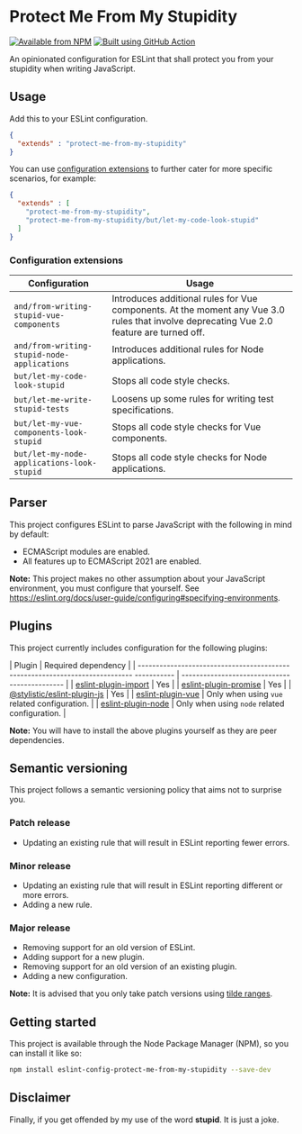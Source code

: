 # Protect Me From My Stupidity

[![Available from NPM](https://img.shields.io/npm/v/eslint-config-protect-me-from-my-stupidity.svg?maxAge=900)](https://www.npmjs.com/package/eslint-config-protect-me-from-my-stupidity)
[![Built using GitHub Action](https://github.com/lsphillips/ProtectMeFromMyStupidity/actions/workflows/build.yml/badge.svg?branch=master)](https://github.com/lsphillips/ProtectMeFromMyStupidity/actions)

An opinionated configuration for ESLint that shall protect you from your stupidity when writing JavaScript.

## Usage

Add this to your ESLint configuration.

``` json
{
  "extends" : "protect-me-from-my-stupidity"
}
```

You can use [configuration extensions](#configuration-extensions) to further cater for more specific scenarios, for example:

``` json
{
  "extends" : [
    "protect-me-from-my-stupidity",
    "protect-me-from-my-stupidity/but/let-my-code-look-stupid"
  ]
}
```

### Configuration extensions

| Configuration                                       | Usage                                                                                                                                    |
| --------------------------------------------------- | ---------------------------------------------------------------------------------------------------------------------------------------- |
| `and/from-writing-stupid-vue-components`            | Introduces additional rules for Vue components. At the moment any Vue 3.0 rules that involve deprecating Vue 2.0 feature are turned off. |
| `and/from-writing-stupid-node-applications`         | Introduces additional rules for Node applications.                                                                                       |
| `but/let-my-code-look-stupid`                       | Stops all code style checks.                                                                                                             |
| `but/let-me-write-stupid-tests`                     | Loosens up some rules for writing test specifications.                                                                                   |
| `but/let-my-vue-components-look-stupid`             | Stops all code style checks for Vue components.                                                                                          |
| `but/let-my-node-applications-look-stupid`          | Stops all code style checks for Node applications.                                                                                       |

## Parser

This project configures ESLint to parse JavaScript with the following in mind by default:

- ECMAScript modules are enabled.
- All features up to ECMAScript 2021 are enabled.

**Note:** This project makes no other assumption about your JavaScript environment, you must configure that yourself. See https://eslint.org/docs/user-guide/configuring#specifying-environments.

## Plugins

This project currently includes configuration for the following plugins:

| Plugin                                                                                   | Required dependency                           |
| ---------------------------------------------------------------------------- ----------- | --------------------------------------------- |
| [eslint-plugin-import](https://www.npmjs.com/package/eslint-plugin-import)               | Yes                                           |
| [eslint-plugin-promise](https://www.npmjs.com/package/eslint-plugin-promise)             | Yes                                           |
| [@stylistic/eslint-plugin-js](https://www.npmjs.com/package/@stylistic/eslint-plugin-js) | Yes                                           |
| [eslint-plugin-vue](https://www.npmjs.com/package/eslint-plugin-vue)                     | Only when using `vue` related configuration.  |
| [eslint-plugin-node](https://www.npmjs.com/package/eslint-plugin-node)                   | Only when using `node` related configuration. |

**Note:** You will have to install the above plugins yourself as they are peer dependencies.

## Semantic versioning

This project follows a semantic versioning policy that aims not to surprise you.

### Patch release

- Updating an existing rule that will result in ESLint reporting fewer errors.

### Minor release

- Updating an existing rule that will result in ESLint reporting different or more errors.
- Adding a new rule.

### Major release

- Removing support for an old version of ESLint.
- Adding support for a new plugin.
- Removing support for an old version of an existing plugin.
- Adding a new configuration.

**Note:** It is advised that you only take patch versions using [tilde ranges](https://docs.npmjs.com/misc/semver#tilde-ranges-123-12-1).

## Getting started

This project is available through the Node Package Manager (NPM), so you can install it like so:

``` sh
npm install eslint-config-protect-me-from-my-stupidity --save-dev
```

## Disclaimer

Finally, if you get offended by my use of the word **stupid**. It is just a joke.

